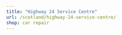 ```yaml
---
title: "Highway 24 Service Centre"
url: /scotland/highway-24-service-centre/
shop: car repair
---
```

